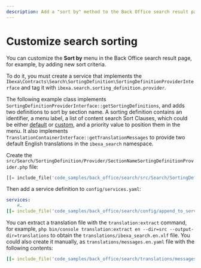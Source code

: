 ```yaml
---
description: Add a "sort by" method to the Back Office search result page.
---
```


# Customize search sorting

You can customize the **Sort by** menu in the Back Office search result page, for example, by adding new sort criteria.

To do it, you must create a service that implements the `Ibexa\Contracts\Search\SortingDefinition\SortingDefinitionProviderInterface` and tag it with `ibexa.search.sorting_definition.provider`.

The following example class implements `SortingDefinitionProviderInterface::getSortingDefinitions`, and adds two definitions to sort by section name.
A sorting definition contains an identifier, a menu label, a list of content search Sort Clauses, which could be either [default](sort_clause_reference.md#sort-clauses) or [custom](create_custom_sort_clause.md), and a priority value to position them in the menu.
It also implements `TranslationContainerInterface::getTranslationMessages` to provide two default English translations in the `ibexa_search` namespace.

Create the `src/Search/SortingDefinition/Provider/SectionNameSortingDefinitionProvider.php` file:

``` php hl_lines="22"
[[= include_file('code_samples/back_office/search/src/Search/SortingDefinition/Provider/SectionNameSortingDefinitionProvider.php') =]]
```

Then add a service definition to `config/services.yaml`:

``` yaml hl_lines="5"
services:
    #…
[[= include_file('code_samples/back_office/search/config/append_to_services.yaml', 29, 32) =]]
```

You can extract a translation file with the `translation:extract` command, for example, `php bin/console translation:extract en --dir=src --output-dir=translations` to obtain the `translations/ibexa_search.en.xlf` file.
You could also create it manually, as `translations/messages.en.yaml` file with the following contents:

``` yaml
[[= include_file('code_samples/back_office/search/translations/messages.en.yaml') =]]
```
